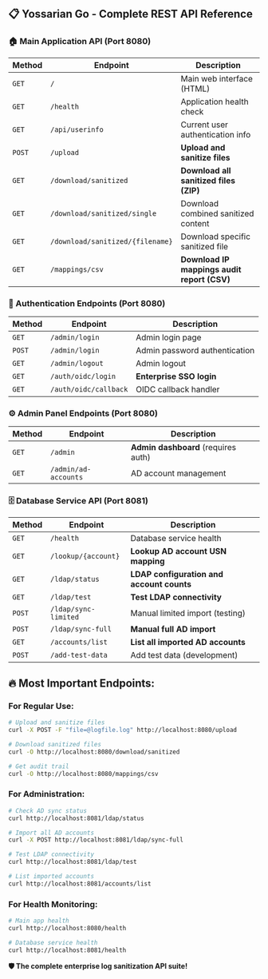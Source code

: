 ## 📋 **Yossarian Go - Complete REST API Reference**

### **🏠 Main Application API** (Port 8080)

| Method | Endpoint | Description |
|--------|----------|-------------|
| `GET` | `/` | Main web interface (HTML) |
| `GET` | `/health` | Application health check |
| `GET` | `/api/userinfo` | Current user authentication info |
| `POST` | `/upload` | **Upload and sanitize files** |
| `GET` | `/download/sanitized` | **Download all sanitized files (ZIP)** |
| `GET` | `/download/sanitized/single` | Download combined sanitized content |
| `GET` | `/download/sanitized/{filename}` | Download specific sanitized file |
| `GET` | `/mappings/csv` | **Download IP mappings audit report (CSV)** |

### **🔐 Authentication Endpoints** (Port 8080)

| Method | Endpoint | Description |
|--------|----------|-------------|
| `GET` | `/admin/login` | Admin login page |
| `POST` | `/admin/login` | Admin password authentication |
| `GET` | `/admin/logout` | Admin logout |
| `GET` | `/auth/oidc/login` | **Enterprise SSO login** |
| `GET` | `/auth/oidc/callback` | OIDC callback handler |

### **⚙️ Admin Panel Endpoints** (Port 8080)

| Method | Endpoint | Description |
|--------|----------|-------------|
| `GET` | `/admin` | **Admin dashboard** (requires auth) |
| `GET` | `/admin/ad-accounts` | AD account management |

### **🗄️ Database Service API** (Port 8081)

| Method | Endpoint | Description |
|--------|----------|-------------|
| `GET` | `/health` | Database service health |
| `GET` | `/lookup/{account}` | **Lookup AD account USN mapping** |
| `GET` | `/ldap/status` | **LDAP configuration and account counts** |
| `GET` | `/ldap/test` | **Test LDAP connectivity** |
| `POST` | `/ldap/sync-limited` | Manual limited import (testing) |
| `POST` | `/ldap/sync-full` | **Manual full AD import** |
| `GET` | `/accounts/list` | **List all imported AD accounts** |
| `POST` | `/add-test-data` | Add test data (development) |

## 🔥 **Most Important Endpoints:**

### **For Regular Use:**
```bash
# Upload and sanitize files
curl -X POST -F "file=@logfile.log" http://localhost:8080/upload

# Download sanitized files
curl -O http://localhost:8080/download/sanitized

# Get audit trail
curl -O http://localhost:8080/mappings/csv
```

### **For Administration:**
```bash
# Check AD sync status
curl http://localhost:8081/ldap/status

# Import all AD accounts
curl -X POST http://localhost:8081/ldap/sync-full

# Test LDAP connectivity
curl http://localhost:8081/ldap/test

# List imported accounts
curl http://localhost:8081/accounts/list
```

### **For Health Monitoring:**
```bash
# Main app health
curl http://localhost:8080/health

# Database service health
curl http://localhost:8081/health
```

**🛡️ The complete enterprise log sanitization API suite!**
